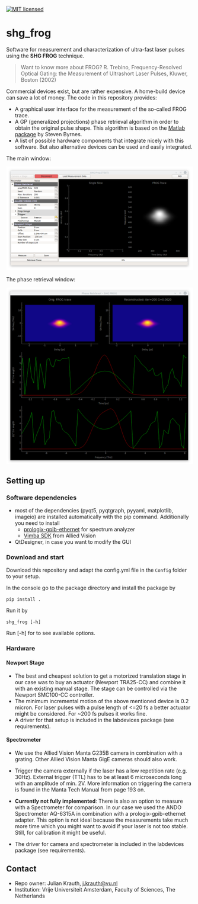 [![MIT licensed](https://img.shields.io/badge/license-MIT-green.svg)](https://github.com/jkrauth/shg_frog/blob/main/LICENSE)

# shg_frog

Software for measurement and characterization of ultra-fast laser pulses using the __SHG FROG__ technique.

> Want to know more about FROG?
> R. Trebino, Frequency-Resolved Optical Gating: the Measurement of Ultrashort Laser Pulses, Kluwer, Boston (2002)

Commercial devices exist, but are rather expensive. A home-build device can save a lot of money.
The code in this repository provides:

* A graphical user interface for the measurement of the so-called FROG trace.
* A GP (generalized projections) phase retrieval algorithm in order to obtain the original pulse shape.
  This algorithm is based on the [Matlab package](https://nl.mathworks.com/matlabcentral/fileexchange/34986-frequency-resolved-optical-gating-frog) by Steven Byrnes.
* A list of possible hardware components that integrate nicely with this software. But also alternative devices can be used and easily integrated.

The main window:

![frog_gui_main](./shg_frog/View/GUI/frog_gui_main.png)

The phase retrieval window:

![frog_gui_retrieval](./shg_frog/View/GUI/frog_gui_retrieval.png)

## Setting up

### Software dependencies

* most of the dependencies (pyqt5, pyqtgraph, pyyaml, matplotlib, imageio) are installed automatically with the pip command. Additionally you need to install
  * [prologix-gpib-ethernet](https://github.com/nelsond/prologix-gpib-ethernet) for spectrum analyzer
  * [Vimba SDK](https://www.alliedvision.com/en/products/software.html) from Allied Vision
* QtDesigner, in case you want to modify the GUI

### Download and start

Download this repository and adapt the config.yml file in the `Config` folder to your setup.

In the console go to the package directory and install the package by

```console
pip install .
```

Run it by

```console
shg_frog [-h]
```

Run [-h] for to see available options.

### Hardware

#### Newport Stage

* The best and cheapest solution to get a motorized translation stage in our case was to buy an
  actuator (Newport TRA25-CC) and combine it with an existing manual stage. The stage can be controlled via the Newport SMC100-CC controller.
* The minimum incremental motion of the above mentioned device is 0.2 micron. For laser pulses with a pulse length of <=20 fs a better actuator might be considered. For ~200 fs pulses it works fine.
* A driver for that setup is included in the labdevices package (see requirements).

#### Spectrometer

* We use the Allied Vision Manta G235B camera in combination with a grating. Other Allied Vision Manta GigE cameras should also work.

* Trigger the camera externally if the laser has a low repetition rate (e.g. 30Hz).
  External trigger (TTL) has to be at least 6 microseconds long with an amplitude of min. 2V.
  More information on triggering the camera is found in the Manta Tech Manual from page 193 on.

* **Currently not fully implemented**: There is also an option to measure with a Spectrometer for comparison. In our case we used the ANDO Spectrometer AQ-6315A in combination with a prologix-gpib-ethernet adapter. This option is not ideal because the measurements take much more time which you might want to avoid if your laser is not too stable. Still, for calibration it might be useful.

* The driver for camera and spectrometer is included in the labdevices package (see requirements).

## Contact

* Repo owner:  Julian Krauth, j.krauth@vu.nl
* Institution: Vrije Universiteit Amsterdam, Faculty of Sciences, The Netherlands
